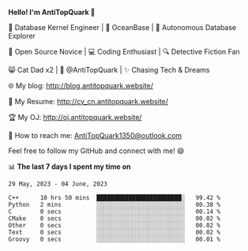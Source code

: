 
**Hello! I'm AntiTopQuark 👋**

🔧 Database Kernel Engineer | 🌊 OceanBase | 🤖 Autonomous Database Explorer

🌱 Open Source Novice | 💻 Coding Enthusiast | 🔍 Detective Fiction Fan

😸 Cat Dad x2 | 🎉 @AntiTopQuark | ✨ Chasing Tech & Dreams

🌐 My blog: http://blog.antitopquark.website/

📄 My Resume: http://cv_cn.antitopquark.website/

🏆 My OJ: http://oj.antitopquark.website/

📧 How to reach me: AntiTopQuark1350@outlook.com

Feel free to follow my GitHub and connect with me! 😄

📊 **The last 7 days I spent my time on** 

<!--START_SECTION:waka-->
```text
29 May, 2023 - 04 June, 2023

C++      10 hrs 50 mins  ████████████████████████░   99.42 % 
Python   2 mins          ░░░░░░░░░░░░░░░░░░░░░░░░░   00.38 % 
C        0 secs          ░░░░░░░░░░░░░░░░░░░░░░░░░   00.14 % 
CMake    0 secs          ░░░░░░░░░░░░░░░░░░░░░░░░░   00.02 % 
Other    0 secs          ░░░░░░░░░░░░░░░░░░░░░░░░░   00.02 % 
Text     0 secs          ░░░░░░░░░░░░░░░░░░░░░░░░░   00.02 % 
Groovy   0 secs          ░░░░░░░░░░░░░░░░░░░░░░░░░   00.01 %
```
<!--END_SECTION:waka-->


